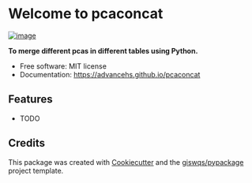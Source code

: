 # Welcome to pcaconcat


[![image](https://img.shields.io/pypi/v/pcaconcat.svg)](https://pypi.python.org/pypi/pcaconcat)


**To merge different pcas in different tables using Python.**


-   Free software: MIT license
-   Documentation: <https://advancehs.github.io/pcaconcat>
    

## Features

-   TODO

## Credits

This package was created with [Cookiecutter](https://github.com/cookiecutter/cookiecutter) and the [giswqs/pypackage](https://github.com/giswqs/pypackage) project template.

